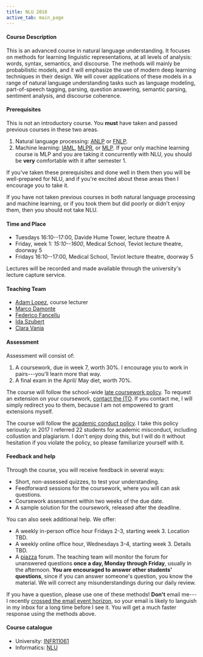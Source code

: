 ```yaml
---
title: NLU 2018
active_tab: main_page 
---
```


#### Course Description

This is an advanced course in natural language understanding. It focuses on
methods for learning linguistic representations, at all levels of analysis: 
words, syntax, semantics, and discourse. The methods will mainly be 
probabilistic models, and it will emphasize the use of modern deep
learning techniques in their design. We will cover applications of these
models in a range of natural language understanding tasks such as 
language modeling, part-of-speech tagging, parsing, question answering, 
semantic parsing, sentiment analysis, and discourse coherence.

#### Prerequisites

This is not an introductory course. You **must** have taken and passed 
previous courses in these two areas.

1. Natural language processing: [ANLP](https://www.inf.ed.ac.uk/teaching/courses/anlp/) or [FNLP](https://www.inf.ed.ac.uk/teaching/courses/fnlp/).
1. Machine learning: [IAML](https://www.inf.ed.ac.uk/teaching/courses/iaml), [MLPR](https://www.inf.ed.ac.uk/teaching/courses/mlpr/), or [MLP](https://www.inf.ed.ac.uk/teaching/courses/mlp/). If your only machine learning course is MLP and you are taking it concurrently with NLU, you should be **very** comfortable with it after semester 1.

If you've taken these prerequisites and done well in them then you will be 
well-prepared for NLU, and if you're excited about these areas then I 
encourage you to take it.

If you have not taken previous courses in both natural language processing and
machine learning, or if you took them but did poorly or didn't enjoy them, then you should
not take NLU.

#### Time and Place

- Tuesdays 16:10--17:00, Davide Hume Tower, lecture theatre A 
- Friday, week 1: *15:10--1600*, Medical School, Teviot lecture theatre, doorway 5
- Fridays 16:10--17:00, Medical School, Teviot lecture theatre, doorway 5

Lectures will be recorded and made available through the university's
lecture capture service.

#### Teaching Team

- [Adam Lopez](http://homepages.inf.ed.ac.uk/alopez/), course lecturer
- [Marco Damonte](http://mdtux89.github.io/)
- [Federico Fancellu](https://ffancellu.github.io/)
- [Ida Szubert](https://www.inf.ed.ac.uk/people/students/Katarzyna_Szubert.html)
- [Clara Vania](https://claravania.github.io/)

#### Assessment

Assessment will consist of:

1. A coursework, due in week 7, worth 30%. I encourage you to work in pairs---you'll learn more that way.
1. A final exam in the April/ May diet, worth 70%.

The course will follow the school-wide [late coursework policy](http://web.inf.ed.ac.uk/infweb/student-services/ito/admin/coursework-projects/late-coursework-extension-requests). 
To request an extension on your coursework, [contact the ITO](http://web.inf.ed.ac.uk/infweb/student-services/ito/contacts). 
If you contact me, I will simply redirect you to them, because I am not empowered to grant extensions myself.

The course will follow the [academic conduct policy](http://web.inf.ed.ac.uk/infweb/admin/policies/academic-misconduct). 
I take this policy seriously: in 2017 I referred 22 students for academic misconduct, including collustion and plagiarism. 
I don't enjoy doing this, but I will do it without hesitation if you violate 
the policy, so please familiarize yourself with it.

#### Feedback and help

Through the course, you will receive feedback in several ways:

- Short, non-assessed quizzes, to test your understanding.
- Feedforward sessions for the coursework, where you will can ask questions. 
- Coursework assessment within two weeks of the due date.
- A sample solution for the coursework, released after the deadline.

You can also seek additional help. We offer:

- A weekly in-person office hour Fridays 2-3, starting week 3. Location TBD.
- A weekly online office hour, Wednesdays 3-4, starting week 3. Details TBD.
- A [piazza](https://piazza.com/ed.ac.uk/spring2018/infr11061/home) forum. The teaching team will
  monitor the forum for unanswered questions **once a day, Monday through Friday**,
  usually in the afternoon. **You are encouraged to answer other students' questions**,
  since if you can answer someone's question, you know the material. We will
  correct any misunderstandings during our daily review.

If you have a question, please use one of these methods! **Don't** email me---I recently 
[crossed the email event horizon](https://www.scottaaronson.com/blog/?p=388), 
so your email is likely to languish in my inbox for a long time before I 
see it. You will get a much
faster response using the methods above.

#### Course catalogue 

- University: [INFR11061](http://www.drps.ed.ac.uk/17-18/dpt/cxinfr11061.htm)
- Informatics: [NLU](http://course.inf.ed.ac.uk/nlu/)


